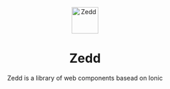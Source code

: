 <p align="center">
  <a href="#">
    <img alt="Zedd" src="https://pics.freeicons.io/uploads/icons/png/8192667781595759599-512.png" width="60" />
  </a>
</p>

<h1 align="center">
  Zedd
</h1>

<p align="center">Zedd is a library of web components basead on Ionic</p>
